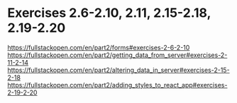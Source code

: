 # Exercises 2.6-2.10, 2.11, 2.15-2.18, 2.19-2.20

https://fullstackopen.com/en/part2/forms#exercises-2-6-2-10
https://fullstackopen.com/en/part2/getting_data_from_server#exercises-2-11-2-14
https://fullstackopen.com/en/part2/altering_data_in_server#exercises-2-15-2-18
https://fullstackopen.com/en/part2/adding_styles_to_react_app#exercises-2-19-2-20

